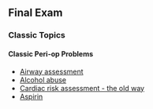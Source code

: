## Final Exam

### Classic Topics

#### Classic Peri-op Problems

- [Airway assessment](airway_assessment.htm)
- [Alcohol abuse](alcohol.htm)
- [Cardiac risk assessment - the old way](cardiac_risk_assessment_old.htm)
- [Aspirin](aspirin.htm)
